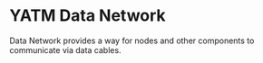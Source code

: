 # YATM Data Network

Data Network provides a way for nodes and other components to communicate via data cables.
